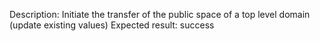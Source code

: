 Description: Initiate the transfer of the public space of a top level domain (update existing values)
Expected result: success